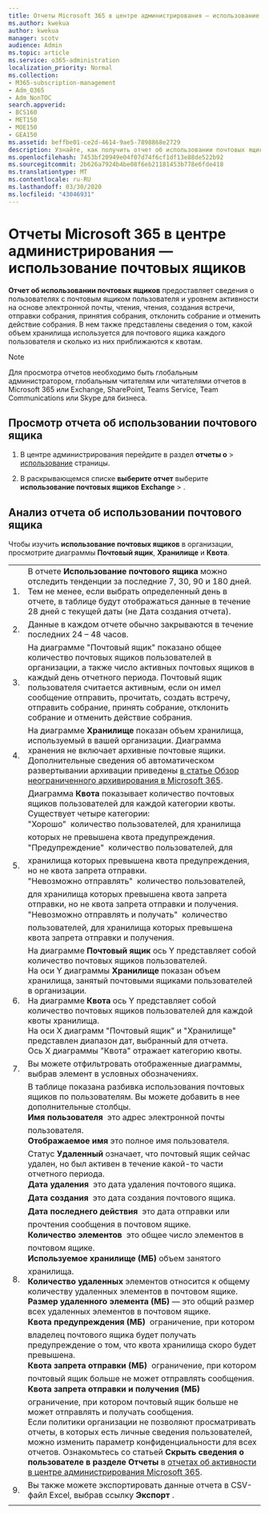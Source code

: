 ```yaml
---
title: Отчеты Microsoft 365 в центре администрирования — использование почтовых ящиков
ms.author: kwekua
author: kwekua
manager: scotv
audience: Admin
ms.topic: article
ms.service: o365-administration
localization_priority: Normal
ms.collection:
- M365-subscription-management
- Adm_O365
- Adm_NonTOC
search.appverid:
- BCS160
- MET150
- MOE150
- GEA150
ms.assetid: beffbe01-ce2d-4614-9ae5-7898868e2729
description: Узнайте, как получить отчет об использовании почтовых ящиков, чтобы узнать о действиях пользователей с почтовым ящиком пользователя.
ms.openlocfilehash: 7453bf20949e04f07d74f6cf1df13e88de522b92
ms.sourcegitcommit: 2b626a7924b4be08f6eb21181453b778e6fde418
ms.translationtype: MT
ms.contentlocale: ru-RU
ms.lasthandoff: 03/30/2020
ms.locfileid: "43046931"
---
```

# <a name="microsoft-365-reports-in-the-admin-center---mailbox-usage"></a>Отчеты Microsoft 365 в центре администрирования — использование почтовых ящиков

**Отчет об использовании почтовых ящиков** предоставляет сведения о пользователях с почтовым ящиком пользователя и уровнем активности на основе электронной почты, чтения, чтения, создания встречи, отправки собрания, принятия собрания, отклонить собрание и отменить действие собрания. В нем также представлены сведения о том, какой объем хранилища используется для почтового ящика каждого пользователя и сколько из них приближаются к квотам. 
  
> [!NOTE]
> Для просмотра отчетов необходимо быть глобальным администратором, глобальным читателям или читателями отчетов в Microsoft 365 или Exchange, SharePoint, Teams Service, Team Communications или Skype для бизнеса. 
 
## <a name="how-to-get-to-the-mailbox-usage-report"></a>Просмотр отчета об использовании почтового ящика

1. В центре администрирования перейдите в раздел **отчеты о** \> <a href="https://go.microsoft.com/fwlink/p/?linkid=2074756" target="_blank">использование</a> страницы.

    
2. В раскрывающемся списке **выберите отчет** выберите **использование почтовых ящиков** **Exchange** \> .
  
## <a name="interpret-the-mailbox-usage-report"></a>Анализ отчета об использовании почтового ящика

Чтобы изучить **использование почтовых ящиков** в организации, просмотрите диаграммы **Почтовый ящик**, **Хранилище** и **Квота**. 
  
|||
|:-----|:-----|
|1.  <br/> |В отчете **Использование почтового ящика** можно отследить тенденции за последние 7, 30, 90 и 180 дней. Тем не менее, если выбрать определенный день в отчете, в таблице будут отображаться данные в течение 28 дней с текущей даты (не Дата создания отчета).  <br/> |
|2.  <br/> |Данные в каждом отчете обычно закрываются в течение последних 24 – 48 часов.  <br/> |
|3.  <br/> |На диаграмме "Почтовый ящик" показано общее количество почтовых ящиков пользователей в организации, а также число активных почтовых ящиков в каждый день отчетного периода. Почтовый ящик пользователя считается активным, если он имел сообщение отправить, прочитать, создать встречу, отправить собрание, принять собрание, отклонить собрание и отменить действие собрания.  <br/> |
|4.  <br/> |На диаграмме **Хранилище** показан объем хранилища, используемый в вашей организации. Диаграмма хранения не включает архивные почтовые ящики. Дополнительные сведения об автоматическом развертывании архивации приведены [в статье Обзор неограниченного архивирования в Microsoft 365](https://docs.microsoft.com/office365/securitycompliance/unlimited-archiving).<br/> |
|5.  <br/> | Диаграмма **Квота** показывает количество почтовых ящиков пользователей для каждой категории квоты. Существует четыре категории:  <br/>  "Хорошо"  количество пользователей, для хранилища которых не превышена квота предупреждения.  <br/>  "Предупреждение"  количество пользователей, для хранилища которых превышена квота предупреждения, но не квота запрета отправки.  <br/>  "Невозможно отправлять"  количество пользователей, для хранилища которых превышена квота запрета отправки, но не квота запрета отправки и получения.  <br/>  "Невозможно отправлять и получать"  количество пользователей, для хранилища которых превышена квота запрета отправки и получения.  <br/> |
|6.  <br/> | На диаграмме **Почтовый ящик** ось Y представляет собой количество почтовых ящиков пользователей.  <br/>  На оси Y диаграммы **Хранилище** показан объем хранилища, занятый почтовыми ящиками пользователей в организации.  <br/>  На диаграмме **Квота** ось Y представляет собой количество почтовых ящиков пользователей для каждой квоты хранилища.  <br/>  На оси X диаграмм "Почтовый ящик" и "Хранилище" представлен диапазон дат, выбранный для отчета.  <br/>  Ось X диаграммы "Квота" отражает категорию квоты.  <br/> |
|7.  <br/> |Вы можете отфильтровать отображенные диаграммы, выбрав элемент в условных обозначениях.  <br/> |
|8.  <br/> | В таблице показана разбивка использования почтовых ящиков по пользователям. Вы можете добавить в нее дополнительные столбцы.  <br/> **Имя пользователя**  это адрес электронной почты пользователя.  <br/> **Отображаемое имя** это полное имя пользователя.  <br/> Статус **Удаленный** означает, что почтовый ящик сейчас удален, но был активен в течение какой-то части отчетного периода.  <br/> **Дата удаления**  это дата удаления почтового ящика.  <br/> **Дата создания**  это дата создания почтового ящика.  <br/> **Дата последнего действия**  это дата отправки или прочтения сообщения в почтовом ящике.  <br/> **Количество элементов**  это общее число элементов в почтовом ящике.  <br/> **Используемое хранилище (МБ)** объем занятого хранилища.  <br/> **Количество удаленных** элементов относится к общему количеству удаленных элементов в почтовом ящике. <br/> **Размер удаленного элемента (МБ)** — это общий размер всех удаленных элементов в почтовом ящике. <br/> **Квота предупреждения (МБ)**  ограничение, при котором владелец почтового ящика будет получать предупреждение о том, что квота хранилища скоро будет превышена.  <br/> **Квота запрета отправки (МБ)**  ограничение, при котором почтовый ящик больше не может отправлять сообщения.  <br/> **Квота запрета отправки и получения (МБ)**  ограничение, при котором почтовый ящик больше не может отправлять и получать сообщения.  <br/>  Если политики организации не позволяют просматривать отчеты, в которых есть личные сведения пользователей, можно изменить параметр конфиденциальности для всех отчетов. Ознакомьтесь со статьей **Скрыть сведения о пользователе в разделе Отчеты** в [отчетах об активности в центре администрирования Microsoft 365](activity-reports.md).  <br/> |
|9.  <br/> |Вы также можете экспортировать данные отчета в CSV-файл Excel, выбрав ссылку **Экспорт** .  <br/> |
|||
   

